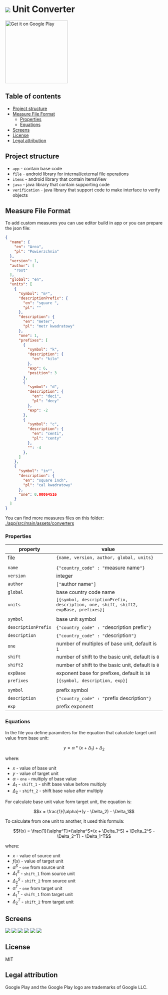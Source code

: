 # [![](./img/readme-icon.png)](https://play.google.com/store/apps/details?id=pro.adamzielonka.converter&pcampaignid=MKT-Other-global-all-co-prtnr-py-PartBadge-Mar2515-1) Unit Converter

<a href='https://play.google.com/store/apps/details?id=pro.adamzielonka.converter&pcampaignid=MKT-Other-global-all-co-prtnr-py-PartBadge-Mar2515-1'><img width='200px' alt='Get it on Google Play' src='https://play.google.com/intl/en_us/badges/images/generic/en_badge_web_generic.png'/></a>

## Table of contents

- [Project structure](#project-structure)
- [Measure File Format](#measure-file-format)
  - [Properties](#properties)
  - [Equations](#equations)
- [Screens](#screens)
- [License](#license)
- [Legal attribution](#legal-attribution)

## Project structure

- `app` - contain base code
- `file` - android library for internal/external file operations
- `items` - android library that contain ItemsView
- `java` - java library that contain supporting code
- `verification` - java library that support code to make interface to verify objects

## Measure File Format

To add custom measures you can use editor build in app or you can prepare the json file:

``` json
{
  "name": {
    "en": "Area",
    "pl": "Powierzchnia"
  },
  "version": 1,
  "author": [
    "root"
  ],
  "global": "en",
  "units": [
    {
      "symbol": "m²",
      "descriptionPrefix": {
        "en": "square ",
        "pl": ""
      },
      "description": {
        "en": "meter",
        "pl": "metr kwadratowy"
      },
      "one": 1,
      "prefixes": [
        {
          "symbol": "k",
          "description": {
            "en": "kilo"
          },
          "exp": 6,
          "position": 3
        },
        {
          "symbol": "d",
          "description": {
            "en": "deci",
            "pl": "decy"
          },
          "exp": -2
        },
        {
          "symbol": "c",
          "description": {
            "en": "centi",
            "pl": "centy"
          },
          "": -4
        },
      ]
    },
    {
      "symbol": "in²",
      "description": {
        "en": "square inch",
        "pl": "cal kwadratowy"
      },
      "one": 0.00064516
    }
  ]
}

```
You can find more measures files on this folder: [./app/src/main/assets/converters](./app/src/main/assets/converters)

### Properties
|property|value|
|---|-----|
|file|`{name, version, author, global, units}`|
|||
|`name`|`{"country_code" : "`measure name`"}`|
|`version`|integer|
|`author`|`["`author name`"]`|
|`global`|base country code name|
|`units`|`[{symbol, descriptionPrefix, description, one, shift, shift2, expBase, prefixes}]`|
|||
|`symbol`|base unit symbol|
|`descriptionPrefix`|`{"country_code" : "`description prefix`"}`|
|`description`|`{"country_code" : "`description`"}`|
|`one`|number of multiples of base unit, default is `1`|
|`shift`|number of shift to the basic unit, default is `0`|
|`shift2`|number of shift to the basic unit, default is `0`|
|`expBase`|exponent base for prefixes, default is `10`|
|`prefixes`|`[{symbol, description, exp}]`|
|||
|`symbol`|prefix symbol|
|`description`|`{"country_code" : "`prefix description`"}`|
|`exp`|prefix exponent|

### Equations

In the file you define paramiters for the equation that caluclate target unit value from base unit:
```math
y = \alpha*(x + \Delta_1) + \Delta_2
```

where: 

*  $`x`$ - value of base unit
*  $`y`$ - value of target unit
*  $`\alpha`$ - `one` - multiply of base value
*  $`\Delta_1`$ - `shift_1` - shift base value before multiply
*  $`\Delta_2`$ - `shift_2` - shift base value after multiply

For calculate base unit value form target unit, the equation is:

```math
x = \frac{1}{\alpha}*(y - \Delta_2) - \Delta_1
```

To calculate from one unit to another, it used this formula:

```math
f(x) = \frac{1}{\alpha^T}*(\alpha^S*(x + \Delta_1^S) + \Delta_2^S - \Delta_2^T) - \Delta_1^T
```

where: 

*  $`x`$ - value of source unit
*  $`f(x)`$ - value of target unit
*  $`\alpha^S`$ - `one` from source unit
*  $`\Delta_1^S`$ - `shift_1` from source unit
*  $`\Delta_2^S`$ - `shift_2` from source unit
*  $`\alpha^T`$ - `one` from target unit
*  $`\Delta_1^T`$ - `shift_1` from target unit
*  $`\Delta_2^T`$ - `shift_2` from target unit


## Screens

![](./img/readme/converter-blue.png)
![](./img/readme/converter-units.png)
![](./img/readme/converter-measures.png)
![](./img/readme/converter-green.png)
![](./img/readme/converter-red.png)
![](./img/readme/converter-landscape.png)

## License
MIT

## Legal attribution

Google Play and the Google Play logo are trademarks of Google LLC.
